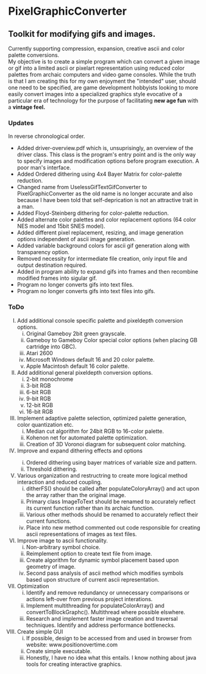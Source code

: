 # PixelGraphicConverter
<h2>Toolkit for modifying gifs and images.</h2>
Currently supporting compression, expansion, creative ascii and color palette conversions.<br>
My objective is to create a simple program which can convert a given image or gif into a limited ascii or pixelart representation using reduced color palettes from archaic computers and video game consoles. While the truth is that I am creating this for my own enjoyment the "intended" user, should one need to be specified, are game development hobbyists looking to more easily convert images into a specialized graphics style evocative of a particular era of technology for the purpose of facilitating <b>new age fun</b> with a <b>vintage feel.</b>

<h3>Updates</h3>
In reverse chronological order.
<ul>
<li>Added driver-overview.pdf which is, unsuprisingly, an overview of the driver class. This class is the program's entry point and is the only way to specify images and modification options before program execution. A poor man's interface.</li>
<li>Added Ordered dithering using 4x4 Bayer Matrix for color-palette reduction.</li>
<li>Changed name from UselessGifTextGifConverter to PixelGraphicConverter as the old name is no longer accurate and also because I have been told that self-deprication is not an attractive trait in a man.
<li>Added Floyd-Steinberg dithering for color-palette reduction.</li>
<li>Added alternate color palettes and color replacement options (64 color NES model and 15bit SNES model).</li>
<li>Added different pixel replacement, resizing, and image generation options independent of ascii image generation.</li>
<li>Added variable background colors for ascii gif generation along with transparency option.</li>
<li>Removed necessity for intermediate file creation, only input file and output destination required.</li>
<li>Added in program ability to expand gifs into frames and then recombine modified frames into sigular gif.</li>
<li>Program no longer converts gifs into text files.</li>
<li>Program no longer converts gifs into text files into gifs.</li>
</ul>



<h3>ToDo</h3>
<ol type = "I">
  <li>Add additional console specific palette and pixeldepth conversion options.
    <ol type = "i">
      <li>Original Gameboy 2bit green grayscale.</li>
      <li>Gameboy to Gameboy Color special color options (when placing GB cartridge into GBC).</li>
      <li>Atari 2600 </li>
      <li>Microsoft Windows default 16 and 20 color palette.</li>
      <li>Apple Macintosh default 16 color palette.</li>
    </ol>
  </li>
  <li>Add additional general pixeldepth conversion options.
    <ol type = "i">
      <li>2-bit monochrome</li>
      <li>3-bit RGB</li>
      <li>6-bit RGB</li>
      <li>9-bit RGB</li>
      <li>12-bit RGB</li>
      <li>16-bit RGB</li>
    </ol>
  </li>
  <li>Implement adaptive palette selection, optimized palette generation, color quantization etc.
    <ol type = "i">
      <li>Median cut algorithm for 24bit RGB to 16-color palette.</li>
      <li>Kohenon net for automated palette optimization.</li>
      <li>Creation of 3D Voronoi diagram for subsequent color matching.</li>
    </ol>
  </li>
  <li>Improve and expand dithering effects and options</li>
    <ol type = "i">
      <li>Ordered dithering using bayer matrices of variable size and pattern.</li>
      <li>Threshold dithering.</li>
    </ol>
  </li>
  <li>Various organization and restructring to create more logical method interaction and reduced coupling.
    <ol type = "i">
      <li>ditherFS() should be called after populateColoryArray() and act upon the array rather than the original image.</li>
      <li>Primary class ImageToText should be renamed to accurately reflect its current function rather than its archaic function.</li>
      <li>Various other methods should be renamed to accurately reflect their current functions.</li>
      <li>Place into new method commented out code responsible for creating ascii representations of images as text files.</li>
    </ol>
  </li>
  <li>Improve image to ascii functionality.
    <ol type = "i">
      <li>Non-arbitrary symbol choice.</li>
      <li>Reimplement option to create text file from image.</li>
      <li>Create algorithm for dynamic symbol placement based upon geometry of image.</li>
      <li>Second pass analysis of ascii method which modifies symbols based upon structure of current ascii representation.</li>
    </ol>
  </li>
  <li>Optimization
    <ol type = "i">
      <li>Identify and remove redundancy or unnecessary comparisons or actions left-over from previous project interations.</li>
      <li>Implement multithreading for populateColorArray() and convertToBlockGraphc(). Multithread where possible elswhere.</li>
      <li>Research and implement faster image creation and traversal techniques. Identify and address performance bottlenecks.</li>
    </ol>
  </li>
  <li>Create simple GUI
    <ol type = "i">
      <li>If possible, design to be accessed from and used in browser from website: www.positionovertime.com</li>
      <li>Create simple executable.</li>
      <li>Honestly, I have no idea what this entails. I know nothing about java tools for creating interactive graphics.</li>
    </ol>
  </li>
</ol>
